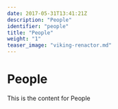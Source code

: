 ```yaml
---
date: 2017-05-31T13:41:21Z
description: "People"
identifier: "people"
title: "People"
weight: "1"
teaser_image: "viking-renactor.md"
---
```


# People
This is the content for People